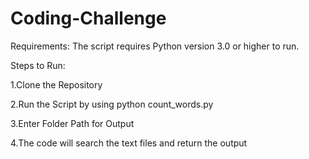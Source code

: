 # Coding-Challenge

Requirements:
The script requires Python version 3.0 or higher to run.

Steps to Run:

1.Clone the Repository

2.Run the Script by using python count_words.py

3.Enter Folder Path for Output

4.The code will search the text files and return the output
